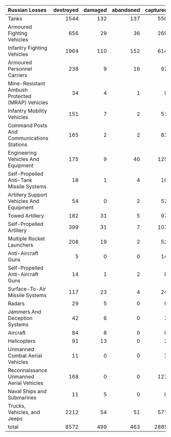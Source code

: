 | Russian Losses                                   |   destroyed |   damaged |   abandoned |   captured |   total |
|:-------------------------------------------------|------------:|----------:|------------:|-----------:|--------:|
| Tanks                                            |        1544 |       132 |         137 |        550 |    2363 |
| Armoured Fighting Vehicles                       |         656 |        29 |          36 |        269 |     990 |
| Infantry Fighting Vehicles                       |        1964 |       110 |         152 |        614 |    2840 |
| Armoured Personnel Carriers                      |         238 |         9 |          16 |         92 |     355 |
| Mine-Resistant Ambush Protected  (MRAP) Vehicles |          34 |         4 |           1 |          9 |      48 |
| Infantry Mobility Vehicles                       |         151 |         7 |           2 |         51 |     211 |
| Command Posts And Communications Stations        |         165 |         2 |           2 |         83 |     252 |
| Engineering Vehicles And Equipment               |         175 |         9 |          40 |        125 |     349 |
| Self-Propelled Anti-Tank Missile Systems         |          18 |         1 |           4 |         19 |      42 |
| Artillery Support Vehicles And Equipment         |          54 |         0 |           2 |         52 |     108 |
| Towed Artillery                                  |         182 |        31 |           5 |         97 |     315 |
| Self-Propelled Artillery                         |         399 |        31 |           7 |        107 |     544 |
| Multiple Rocket Launchers                        |         208 |        19 |           2 |         52 |     281 |
| Anti-Aircraft Guns                               |           5 |         0 |           0 |         14 |      19 |
| Self-Propelled Anti-Aircraft Guns                |          14 |         1 |           2 |          8 |      25 |
| Surface-To-Air Missile Systems                   |         117 |        23 |           4 |         24 |     168 |
| Radars                                           |          29 |         5 |           0 |          9 |      43 |
| Jammers And Deception Systems                    |          42 |         6 |           0 |          7 |      55 |
| Aircraft                                         |          84 |         8 |           0 |          0 |      92 |
| Helicopters                                      |          91 |        13 |           0 |          2 |     106 |
| Unmanned Combat Aerial Vehicles                  |          11 |         0 |           0 |          3 |      14 |
| Reconnaissance Unmanned Aerial Vehicles          |         168 |         0 |           0 |        127 |     295 |
| Naval Ships and Submarines                       |          11 |         5 |           0 |          0 |      16 |
| Trucks, Vehicles, and Jeeps                      |        2212 |        54 |          51 |        571 |    2888 |
| total                                            |        8572 |       499 |         463 |       2885 |   12419 |